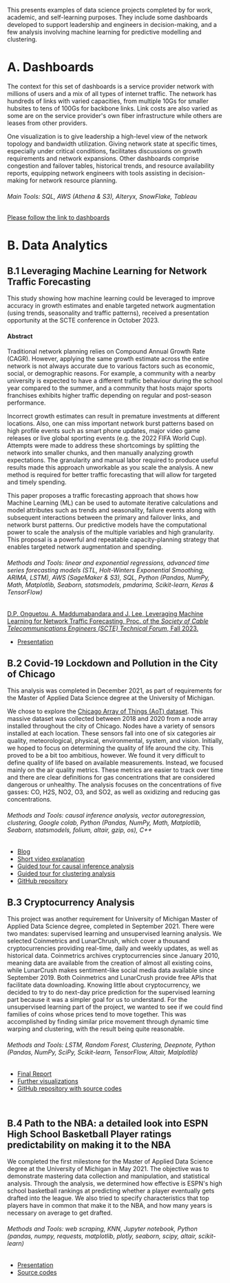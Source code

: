 This presents examples of data science projects completed by for work, academic, and self-learning purposes. They include some dashboards developed to support leadership and engineers in decision-making, and a few analysis involving machine learning for predictive modelling and clustering.

<!-- This webpage provides examples of data science projects completed by Diane for work, academic, and self-learning purposes. Those studies encompasses a broad range of skills including: 
- RESEARCH SKILLS: critical thinking; qualitative inquiry; study design (questions, hypothesis, methodology); technical writing; oral presentation to both leadership and technical audiences
- METHODS: web scraping, databases and cloud computing; data wrangling and data manipulation; visualization and dashboarding; statistical analysis; data mining and machine learning for causal inference analysis, network and social media analysis, learning analysis, and NLP
- TOOLSET: SQL and key-value NoSQL; Python programming for data analysis; AWS cloud computing (SageMaker, S3, Athena); SnowFlake; Alteryx; Tableau; Power BI
<br>
-->

# A. Dashboards
The context for this set of dashboards is a service provider network with millions of users and a mix of all types of internet traffic. The network has hundreds of links with varied capacities, from multiple 10Gs for smaller hubsites to tens of 100Gs for backbone links. Link costs are also varied as some are on the service provider's own fiber infrastructure while others are leases from other providers.

One visualization is to give leadership a high-level view of the network topology and bandwidth utilization. Giving network state at specific times, especially under critical conditions, facilitates discussions on growth requirements and network expansions. 
Other dashboards comprise congestion and failover tables, historical trends, and resource availability reports, equipping network engineers with tools assisting in decision-making for network resource planning.
###### Main Tools: SQL, AWS (Athena & S3), Alteryx, SnowFlake, Tableau

[Please follow the link to dashboards](https://dianemads.github.io/dashboards/)

<!-- Please click on the title to browse through a few examples of dashboards developed for various audiences including leadership, engineering and operations of an ISP. 
##### Tools: SQL, AWS Athena & S3, Alteryx, SnowFlake, Tableau
<br>
-->

# B. Data Analytics
## B.1 Leveraging Machine Learning for Network Traffic Forecasting
This study showing how machine learning could be leveraged to improve accuracy in growth estimates and enable targeted network augmentation (using trends, seasonality and traffic patterns), received a presentation opportunity at the SCTE conference in October 2023.

#### Abstract
Traditional network planning relies on Compound Annual Growth Rate (CAGR). However, applying the same growth estimate across the entire network is not always accurate due to various factors such as economic, social, or demographic reasons. For example, a community with a nearby university is expected to have a different traffic behaviour during the school year compared to the summer, and a community that hosts major sports franchises exhibits higher traffic depending on regular and post-season performance.

Incorrect growth estimates can result in premature investments at different locations. Also, one can miss important network burst patterns based on high profile events such as smart phone updates, major video game releases or live global sporting events (e.g. the 2022 FIFA World Cup). Attempts were made to address these shortcomings by splitting the network into smaller chunks, and then manually analyzing growth expectations. The granularity and manual labor required to produce useful results made this approach unworkable as you scale the analysis. A new method is required for better traffic forecasting that will allow for targeted and timely spending.

This paper proposes a traffic forecasting approach that shows how Machine Learning (ML) can be used to automate iterative calculations and model attributes such as trends and seasonality, failure events along with subsequent interactions between the primary and failover links, and network burst patterns. Our predictive models have the computational power to scale the analysis of the multiple variables and high granularity. This proposal is a powerful and repeatable capacity-planning strategy that enables targeted network augmentation and spending.

###### Methods and Tools: linear and exponential regressions, advanced time series forecasting models (STL, Holt-Winters Exponential Smoothing, ARIMA, LSTM), AWS (SageMaker & S3), SQL, Python (Pandas, NumPy, Math, Matplotlib, Seaborn, statsmodels, pmdarima, Scikit-learn, Keras & TensorFlow)

[D.P. Onguetou, A. Maddumabandara and J. Lee, Leveraging Machine Learning for Network Traffic Forecasting, Proc. of the <em>Society of Cable Telecommunications Engineers (SCTE) Technical Forum</em>, Fall 2023.](https://www.nctatechnicalpapers.com/Paper/2023/3580_Lee_5100_paper)
- <a href="https://github.com/dianeMADS/traffic-forecasting/blob/main/assets/3580_DPO_5100_presentation.pdf">Presentation</a> 

<!-- [github](https://github.com/dianeMADS/traffic-forecasting/tree/main)
-->

## B.2 Covid-19 Lockdown and Pollution in the City of Chicago
This analysis was completed in December 2021, as part of requirements for the Master of Applied Data Science degree at the University of Michigan. 

We chose to explore  the [Chicago Array of Things (AoT) dataset](http://arrayofthings.github.io/). This massive dataset was collected between 2018 and 2020 from a node array installed throughout the city of Chicago. Nodes have a variety of sensors installed at each location. These sensors fall into one of six categories air quality, meteorological, physical, environmental, system, and vision. Initially, we hoped to focus on determining the quality of life around the city. This proved to be a bit too ambitious, however. We found it very difficult to define quality of life based on available measurements. Instead, we focused mainly on the air quality metrics. These metrics are easier to track over time and there are clear definitions for gas concentrations that are considered dangerous or unhealthy. The analysis focuses on the concentrations of five gasses: CO, H2S, NO2, O3, and SO2, as well as oxidizing and reducing gas concentrations.

###### Methods and Tools: causal inference analysis, vector autoregression, clustering, Google colab, Python (Pandas, NumPy, Math, Matplotlib, Seaborn, statsmodels, folium, altair, gzip, os), C++

- [Blog](https://dianemads-capstone-streamlitstreamlit-hyz5lm.streamlit.app/)
- [Short video explanation](https://drive.google.com/file/d/13i5_bAYNkdLmUPxKhUNY_RBTNTcorssL/view?usp=sharing)
- [Guided tour for causal inference analysis](https://colab.research.google.com/drive/1d4nclhPZjrF58zoMY0_WiKBNh8j3n16a?usp=sharing)
- [Guided tour for clustering analysis](https://colab.research.google.com/drive/1cOF5HxLqgX7ctv5Kh9x1HmH6RCngOZdk?usp=sharing)
- [GitHub repository](https://github.com/dianeMADS/capstone)

## B.3 Cryptocurrency Analysis
This project was another requirement for University of Michigan Master of Applied Data Science degree, completed in September 2021. There were two mandates: supervised learning and unsupervised learning analysis. We selected Coinmetrics and LunarChrush, which cover a thousand cryptocurrencies providing real-time, daily and weekly updates, as well as historical data. Coinmetrics archives cryptocurrencies since January 2010, meaning data are available from the creation of almost all existing coins, while LunarCrush makes sentiment-like social media data available since September 2019. Both Coinmetrics and LunarCrush provide free APIs that facilitate data downloading. Knowing little about cryptocurrency, we decided to try to do next-day price prediction for the supervised learning part because it was a simpler goal for us to understand. For the unsupervised learning part of the project, we wanted to see if we could find families of coins whose prices tend to move together. This was accomplished by finding similar price movement through dynamic time warping and clustering, with the result being quite reasonable.

###### Methods and Tools: LSTM, Random Forest, Clustering, Deepnote, Python (Pandas, NumPy, SciPy, Scikit-learn, TensorFlow, Altair, Malplotlib)

- [Final Report](https://github.com/dianeMADS/milestone2/blob/main/report/MADS-milestone2-Onguetou-Nikolsky.pdf)
- [Further visualizations](https://dianemads-milestone2-i4rryagqxtyey26mafg5eb.streamlit.app/)
- [GitHub repository with source codes](https://github.com/dianeMADS/milestone2)
<br>

## B.4 Path to the NBA: a detailed look into ESPN High School Basketball Player ratings predictability on making it to the NBA
We completed the first milestone for the Master of Applied Data Science degree at the University of Michigan in May 2021. The objective was to demonstrate mastering data collection and manipulation, and statistical analysis. Through the analysis, we determined how effective is ESPN's high school basketball rankings at predicting whether a player eventually gets drafted into the league. We also tried to specify characteristics that top players have in common that make it to the NBA, and how many years is necessary on average to get drafted.

###### Methods and Tools: web scraping, KNN, Jupyter notebook, Python (pandas, numpy, requests, matplotlib, plotly, seaborn, scipy, altair, scikit-learn)

- <a href="https://github.com/dianeMADS/milestone1/blob/main/ESPN-to-NBA%20vFinal-1.pdf">Presentation</a>
- [Source codes](https://github.com/dianeMADS/milestone1/blob/main/espn_to_nba_vfinal.ipynb)

[//]: # (# D. Self-Learning)
[//]: # (D.1 Data Manipulation)
